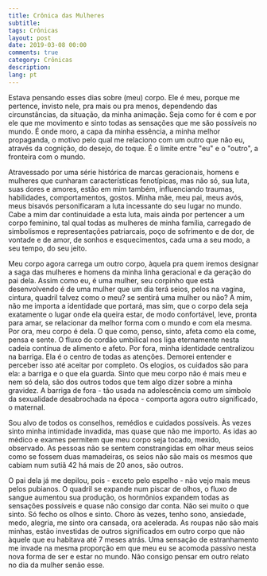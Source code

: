 ```yaml
---
title: Crônica das Mulheres
subtitle:
tags: Crônicas
layout: post
date: 2019-03-08 00:00
comments: true
category: Crônicas
description:
lang: pt
---
```


Estava pensando esses dias sobre (meu) corpo. Ele é meu, porque me pertence, invisto nele, pra mais ou pra menos,
dependendo das circunstâncias, da situação, da minha animação.
Seja como for é com e por ele que me movimento e sinto todas as sensações que me são possíveis no mundo.
É onde moro, a capa da minha essência, a minha melhor propaganda, o motivo pelo qual me relaciono com um outro que não eu,
através da cognição, do desejo, do toque. É o limite entre "eu" e o "outro", a fronteira com o mundo.

Atravessado por uma série histórica de marcas geracionais, homens e mulheres que cunharam características fenotípicas,
mas não só, sua luta, suas dores e amores, estão em mim também, influenciando traumas, habilidades, comportamentos, gostos.
Minha mãe, meu pai, meus avós, meus bisavós personificaram a luta incessante do seu lugar no mundo.
Cabe a mim dar continuidade a esta luta, mais ainda por pertencer a um corpo feminino, tal qual todas as mulheres de
minha família, carregado de simbolismos e representações patriarcais, poço de sofrimento e de dor, de vontade e de amor,
de sonhos e esquecimentos, cada uma a seu modo, a seu tempo, do seu jeito.

Meu corpo agora carrega um outro corpo, àquela pra quem iremos designar a saga das mulheres e homens da minha linha
geracional e da geração do pai dela. Assim como eu, é uma mulher, seu corpinho que está desenvolvendo é de uma mulher
que um dia terá seios, pelos na vagina, cintura, quadril talvez como o meu? se sentirá uma mulher ou não?
A mim, não me importa a identidade que portará, mas sim, que o corpo dela seja exatamente o lugar onde ela queira estar,
de modo confortável, leve, pronta para amar, se relacionar da melhor forma com o mundo e com ela mesma.
Por ora, meu corpo é dela. O que como, penso, sinto, afeta como ela come, pensa e sente. O fluxo do cordão umbilical nos
liga eternamente nesta cadeia contínua de alimento e afeto. Por fora, minha identidade centralizou na barriga.
Ela é o centro de todas as atenções. Demorei entender e perceber isso até aceitar por completo.
Os elogios, os cuidados são para ela: a barriga e o que ela guarda. Sinto que meu corpo não é mais meu e nem só dela,
são dos outros todos que tem algo dizer sobre a minha gravidez. A barriga de fora - tão usada na adolescência como um
símbolo da sexualidade desabrochada na época - comporta agora outro significado, o maternal.

Sou alvo de todos os conselhos, remédios e cuidados possíveis.
Às vezes sinto minha intimidade invadida, mas quase que não me importo.
As idas ao médico e exames permitem que meu corpo seja tocado, mexido, observado.
As pessoas não se sentem constrangidas em olhar meus seios como se fossem duas mamadeiras, os seios não são mais os
mesmos que cabiam num sutiã 42 há mais de 20 anos, são outros.

O pai dela já me depilou, pois - exceto pelo espelho - não vejo mais meus pelos pubianos.
O quadril se expande num piscar de olhos, o fluxo de sangue aumentou sua produção, os hormônios expandem todas as
sensações possíveis e quase não consigo dar conta. Não sei muito o que sinto. Só fecho os olhos e sinto.
Choro às vezes, tenho sono, ansiedade, medo, alegria, me sinto ora cansada, ora acelerada.
As roupas não são mais minhas, estão investidas de outros significados em outro corpo que não àquele que eu habitava
até 7 meses atrás. Uma sensação de estranhamento me invade na mesma proporção em que meu eu se acomoda passivo nesta
nova forma de ser e estar no mundo. Não consigo pensar em outro relato no dia da mulher senão esse.

